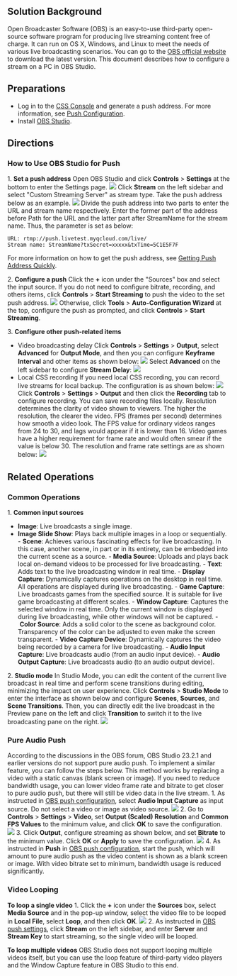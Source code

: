 ## Solution Background
Open Broadcaster Software (OBS) is an easy-to-use third-party open-source software program for producing live streaming content free of charge. It can run on OS X, Windows, and Linux to meet the needs of various live broadcasting scenarios. You can go to the [OBS official website](https://obsproject.com/download?spm=a2c4g.11186623.2.15.6aac1445JPlKR8) to download the latest version.
This document describes how to configure a stream on a PC in OBS Studio.

## Preparations
 - Log in to the [CSS Console](https://console.cloud.tencent.com/live) and generate a push address. For more information, see [Push Configuration](https://intl.cloud.tencent.com/document/product/267/31059).
 - Install [OBS Studio](https://obsproject.com/download?spm=a2c4g.11186623.2.15.6aac1445JPlKR8).

## Directions

### How to Use OBS Studio for Push
 1. **<span id="step1">Set a push address</span>**
Open OBS Studio and click **Controls** > **Settings** at the bottom to enter the Settings page.
![](https://main.qcloudimg.com/raw/493a19e0f2bbea80983c341dd742a044.png)
Click **Stream** on the left sidebar and select "Custom Streaming Server" as stream type. Take the push address below as an example.
![](https://main.qcloudimg.com/raw/55512ddf58bf32014424fa33b6f3d31f.png)
Divide the push address into two parts to enter the URL and stream name respectively. Enter the former part of the address before Path for the URL and the latter part after StreamName for the stream name. Thus, the parameter is set as below:
```
URL: rtmp://push.livetest.myqcloud.com/live/
Stream name: StreamName?txSecret=xxxxx&txTime=5C1E5F7F
```
For more information on how to get the push address, see [Getting Push Address Quickly](https://intl.cloud.tencent.com/document/product/267/31056#step-3.-view-and-configure-information).

 2. **<span id="step2">Configure a push</span>**
Click the **+** icon under the "Sources" box and select the input source. If you do not need to configure bitrate, recording, and others items, click **Controls** > **Start Streaming** to push the video to the set push address.
![](https://main.qcloudimg.com/raw/f8136fdb794595c8c491c995a74cdfcc.png)
Otherwise, click **Tools** > **Auto-Configuration Wizard** at the top, configure the push as prompted, and click **Controls** > **Start Streaming**.

 3. **Configure other push-related items**
 - Video broadcasting delay
Click **Controls** > **Settings** > **Output**, select **Advanced** for **Output Mode**, and then you can configure **Keyframe Interval** and other items as shown below:
![](https://main.qcloudimg.com/raw/5f48205da162f1230723729c36369f65.png)
Select **Advanced** on the left sidebar to configure **Stream Delay**:
![](https://main.qcloudimg.com/raw/c3ec9a71a014548eb680009d9798b1ac.png)
 - Local CSS recording
 If you need local CSS recording, you can record live streams for local backup. The configuration is as shown below:
![](https://main.qcloudimg.com/raw/a3c90994ef7447766914dc41605623c3.png)
Click **Controls** > **Settings** > **Output** and then click the **Recording** tab to configure recording. You can save recording files locally.
Resolution determines the clarity of video shown to viewers. The higher the resolution, the clearer the video. FPS (frames per second) determines how smooth a video look. The FPS value for ordinary videos ranges from 24 to 30, and lags would appear if it is lower than 16. Video games have a higher requirement for frame rate and would often smear if the value is below 30. The resolution and frame rate settings are as shown below:
![](https://main.qcloudimg.com/raw/f736ef195b26a81f46d1e26d7935a763.png)


## Related Operations
### Common Operations
1. **Common input sources**
 - **Image**: Live broadcasts a single image.
 - **Image Slide Show**: Plays back multiple images in a loop or sequentially.
 - **Scene**: Achieves various fascinating effects for live broadcasting. In this case, another scene, in part or in its entirety, can be embedded into the current scene as a source.
 - **Media Source**: Uploads and plays back local on-demand videos to be processed for live broadcasting.
 - **Text**: Adds text to the live broadcasting window in real time.
 - **Display Capture**: Dynamically captures operations on the desktop in real time. All operations are displayed during live broadcasting.
 - **Game Capture**: Live broadcasts games from the specified source. It is suitable for live game broadcasting at different scales.
 - **Window Capture**: Captures the selected window in real time. Only the current window is displayed during live broadcasting, while other windows will not be captured.
 - **Color Source**: Adds a solid color to the scene as background color. Transparency of the color can be adjusted to even make the screen transparent.
 - **Video Capture Device**: Dynamically captures the video being recorded by a camera for live broadcasting.
 - **Audio Input Capture**: Live broadcasts audio (from an audio input device).
 - **Audio Output Capture**: Live broadcasts audio (to an audio output device).

2. **Studio mode**
In Studio Mode, you can edit the content of the current live broadcast in real time and perform scene transitions during editing, minimizing the impact on user experience.
Click **Controls** > **Studio Mode** to enter the interface as shown below and configure **Scenes**, **Sources**, and **Scene Transitions**. Then, you can directly edit the live broadcast in the Preview pane on the left and click **Transition** to switch it to the live broadcasting pane on the right.
![](https://main.qcloudimg.com/raw/80e9e902e0e02902d78779ca5505b2f8.png)

### Pure Audio Push
According to the discussions in the OBS forum, OBS Studio 23.2.1 and earlier versions do not support pure audio push.
To implement a similar feature, you can follow the steps below. This method works by replacing a video with a static canvas (blank screen or image). If you need to reduce bandwidth usage, you can lower video frame rate and bitrate to get closer to pure audio push, but there will still be video data in the live stream.
1. As instructed in [OBS push configuration](#step2), select **Audio Input Capture** as input source. Do not select a video or image as video source.
![](https://main.qcloudimg.com/raw/c74e3e5058c69356095c761e1e572da6.png)
2. Go to **Controls** > **Settings** > **Video**, set **Output (Scaled) Resolution** and **Common FPS Values** to the minimum value, and click **OK** to save the configuration.
![](https://main.qcloudimg.com/raw/cb77c3deb8d3e9831aaa1421b5b13412.png)
3. Click **Output**, configure streaming as shown below, and set **Bitrate** to the minimum value. Click **OK** or **Apply** to save the configuration.
![](https://main.qcloudimg.com/raw/008e1ab02e2d08ee42f3a64e2e09d473.png)
4. As instructed in **Push** in [OBS push configuration](#step1), start the push, which will amount to pure audio push as the video content is shown as a blank screen or image. With video bitrate set to minimum, bandwidth usage is reduced significantly.

### Video Looping
**To loop a single video**
1. Click the **+** icon under the **Sources** box, select **Media Source** and in the pop-up window, select the video file to be looped in **Local File**, select **Loop**, and then click **OK**.
![](https://main.qcloudimg.com/raw/b41371c6674d4d8a2cd84fe37e3fbab4.png)
2. As instructed in [OBS push settings](#step1), click **Stream** on the left sidebar, and enter **Server** and **Stream Key** to start streaming, so the single video will be looped.

**To loop multiple videos**
OBS Studio does not support looping multiple videos itself, but you can use the loop feature of third-party video players and the Window Capture feature in OBS Studio to this end.
